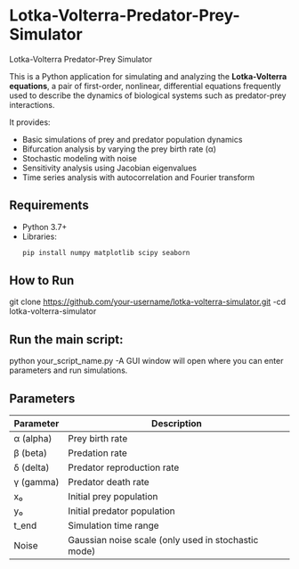 # Lotka-Volterra-Predator-Prey-Simulator
Lotka-Volterra Predator-Prey Simulator

This is a Python application for simulating and analyzing the **Lotka-Volterra equations**, a pair of first-order, nonlinear, differential equations frequently used to describe the dynamics of biological systems such as predator-prey interactions.

It provides:
- Basic simulations of prey and predator population dynamics
- Bifurcation analysis by varying the prey birth rate (α)
- Stochastic modeling with noise
- Sensitivity analysis using Jacobian eigenvalues
- Time series analysis with autocorrelation and Fourier transform


##  Requirements

- Python 3.7+
- Libraries:
  ```bash
  pip install numpy matplotlib scipy seaborn

##  How to Run
git clone https://github.com/your-username/lotka-volterra-simulator.git
-cd lotka-volterra-simulator

## Run the main script:
python your_script_name.py
-A GUI window will open where you can enter parameters and run simulations.

## Parameters

| Parameter | Description                                         |
| --------- | --------------------------------------------------- |
| α (alpha) | Prey birth rate                                     |
| β (beta)  | Predation rate                                      |
| δ (delta) | Predator reproduction rate                          |
| γ (gamma) | Predator death rate                                 |
| x₀        | Initial prey population                             |
| y₀        | Initial predator population                         |
| t_end     | Simulation time range                                |
| Noise     | Gaussian noise scale (only used in stochastic mode) |

